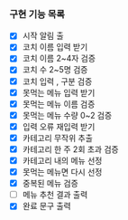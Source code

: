 ### 구현 기능 목록
- [x] 시작 알림 출
- [x] 코치 이름 입력 받기
- [x] 코치 이름 2~4자 검증
- [x] 코치 수 2~5명 검증
- [x] 코치 입력 , 구분 검증
- [x] 못먹는 메뉴 입력 받기
- [x] 못먹는 메뉴 이름 검증
- [x] 못먹는 메뉴 수량 0~2 검증
- [x] 입력 오류 재입력 받기
- [x] 카테고리 무작위 추출
- [x] 카테고리 한 주 2회 초과 검증
- [x] 카테고리 내의 메뉴 선정
- [x] 못먹는 메뉴면 다시 선정
- [x] 중복된 메뉴 검증
- [ ] 메뉴 추천 결과 출력
- [x] 완료 문구 출력